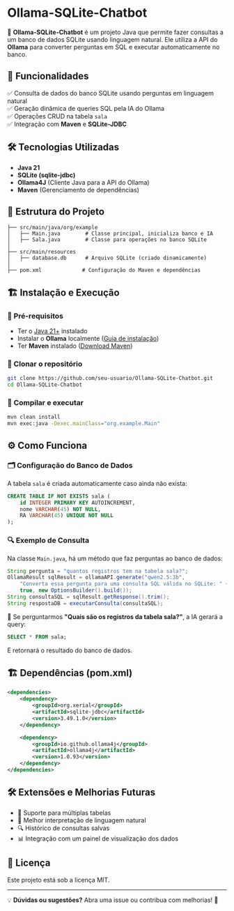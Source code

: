 # Ollama-SQLite-Chatbot

🚀 **Ollama-SQLite-Chatbot** é um projeto Java que permite fazer consultas a um banco de dados SQLite usando linguagem natural. Ele utiliza a API do **Ollama** para converter perguntas em SQL e executar automaticamente no banco.

## 📌 Funcionalidades

✅ Consulta de dados do banco SQLite usando perguntas em linguagem natural  
✅ Geração dinâmica de queries SQL pela IA do Ollama  
✅ Operações CRUD na tabela `sala`  
✅ Integração com **Maven** e **SQLite-JDBC**  

## 🛠 Tecnologias Utilizadas

- **Java 21**
- **SQLite (sqlite-jdbc)**
- **Ollama4J** (Cliente Java para a API do Ollama)
- **Maven** (Gerenciamento de dependências)

## 📂 Estrutura do Projeto

```
├── src/main/java/org/example
│   ├── Main.java        # Classe principal, inicializa banco e IA
│   ├── Sala.java        # Classe para operações no banco SQLite
│
├── src/main/resources
│   ├── database.db      # Arquivo SQLite (criado dinamicamente)
│
├── pom.xml             # Configuração do Maven e dependências
```

## 🏗 Instalação e Execução

### 🔹 Pré-requisitos

- Ter o [Java 21+](https://adoptium.net/) instalado
- Instalar o **Ollama** localmente ([Guia de instalação](https://ollama.ai/))
- Ter **Maven** instalado ([Download Maven](https://maven.apache.org/download.cgi))

### 🔹 Clonar o repositório

```sh
git clone https://github.com/seu-usuario/Ollama-SQLite-Chatbot.git
cd Ollama-SQLite-Chatbot
```

### 🔹 Compilar e executar

```sh
mvn clean install
mvn exec:java -Dexec.mainClass="org.example.Main"
```

## ⚙️ Como Funciona

### 🗂 Configuração do Banco de Dados

A tabela `sala` é criada automaticamente caso ainda não exista:

```sql
CREATE TABLE IF NOT EXISTS sala (
    id INTEGER PRIMARY KEY AUTOINCREMENT,
    nome VARCHAR(45) NOT NULL,
    RA VARCHAR(45) UNIQUE NOT NULL
);
```

### 🔍 Exemplo de Consulta

Na classe `Main.java`, há um método que faz perguntas ao banco de dados:

```java
String pergunta = "quantos registros tem na tabela sala?";
OllamaResult sqlResult = ollamaAPI.generate("qwen2.5:3b",
    "Converta essa pergunta para uma consulta SQL válida no SQLite: " + pergunta,
    true, new OptionsBuilder().build());
String consultaSQL = sqlResult.getResponse().trim();
String respostaDB = executarConsulta(consultaSQL);
```

💬 Se perguntarmos **"Quais são os registros da tabela sala?"**, a IA gerará a query:

```sql
SELECT * FROM sala;
```

E retornará o resultado do banco de dados.

## 🏗 Dependências (pom.xml)

```xml
<dependencies>
    <dependency>
        <groupId>org.xerial</groupId>
        <artifactId>sqlite-jdbc</artifactId>
        <version>3.49.1.0</version>
    </dependency>

    <dependency>
        <groupId>io.github.ollama4j</groupId>
        <artifactId>ollama4j</artifactId>
        <version>1.0.93</version>
    </dependency>
</dependencies>
```

## 🛠 Extensões e Melhorias Futuras

- 📌 Suporte para múltiplas tabelas  
- 🤖 Melhor interpretação de linguagem natural  
- 🔍 Histórico de consultas salvas  
- 📊 Integração com um painel de visualização dos dados  

## 📜 Licença

Este projeto está sob a licença MIT.

---

💡 **Dúvidas ou sugestões?** Abra uma issue ou contribua com melhorias! 🚀
